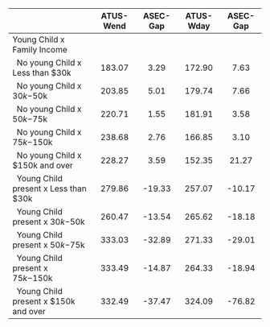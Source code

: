 
|                      |    ATUS-Wend |     ASEC-Gap |    ATUS-Wday |     ASEC-Gap |
| -------------------- | :----------: | :----------: | :----------: | :----------: |
| Young Child x Family Income |              |              |              |              |
| &nbsp;&nbsp;No young Child x Less than $30k |       183.07 |         3.29 |       172.90 |         7.63 |
| &nbsp;&nbsp;No young Child x $30k-$50k |       203.85 |         5.01 |       179.74 |         7.66 |
| &nbsp;&nbsp;No young Child x $50k-$75k |       220.71 |         1.55 |       181.91 |         3.58 |
| &nbsp;&nbsp;No young Child x $75k-$150k |       238.68 |         2.76 |       166.85 |         3.10 |
| &nbsp;&nbsp;No young Child x $150k and over |       228.27 |         3.59 |       152.35 |        21.27 |
| &nbsp;&nbsp;Young Child present x Less than $30k |       279.86 |       -19.33 |       257.07 |       -10.17 |
| &nbsp;&nbsp;Young Child present x $30k-$50k |       260.47 |       -13.54 |       265.62 |       -18.18 |
| &nbsp;&nbsp;Young Child present x $50k-$75k |       333.03 |       -32.89 |       271.33 |       -29.01 |
| &nbsp;&nbsp;Young Child present x $75k-$150k |       333.49 |       -14.87 |       264.33 |       -18.94 |
| &nbsp;&nbsp;Young Child present x $150k and over |       332.49 |       -37.47 |       324.09 |       -76.82 |

